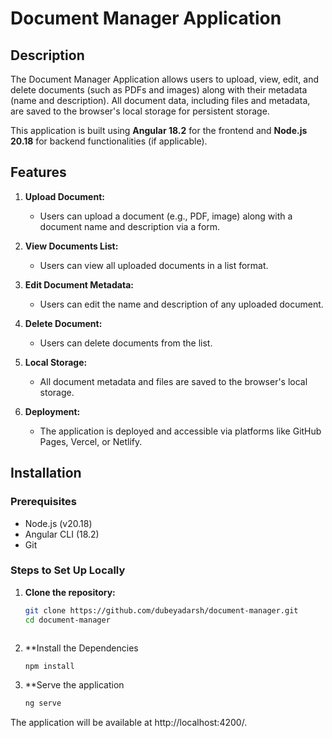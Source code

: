 # Document Manager Application

## Description
The Document Manager Application allows users to upload, view, edit, and delete documents (such as PDFs and images) along with their metadata (name and description). All document data, including files and metadata, are saved to the browser's local storage for persistent storage.

This application is built using **Angular 18.2** for the frontend and **Node.js 20.18** for backend functionalities (if applicable).

## Features
1. **Upload Document:** 
   - Users can upload a document (e.g., PDF, image) along with a document name and description via a form.
   
2. **View Documents List:** 
   - Users can view all uploaded documents in a list format.
   
3. **Edit Document Metadata:**
   - Users can edit the name and description of any uploaded document.
   
4. **Delete Document:**
   - Users can delete documents from the list.
   
5. **Local Storage:**
   - All document metadata and files are saved to the browser's local storage.
   
6. **Deployment:** 
   - The application is deployed and accessible via platforms like GitHub Pages, Vercel, or Netlify.

## Installation

### Prerequisites
- Node.js (v20.18)
- Angular CLI (18.2)
- Git

### Steps to Set Up Locally
1. **Clone the repository:**

   ```bash
   git clone https://github.com/dubeyadarsh/document-manager.git
   cd document-manager



2. **Install the Dependencies
    ```bash
	npm install

3. **Serve the application
	```bash
	ng serve
	
The application will be available at http://localhost:4200/.
